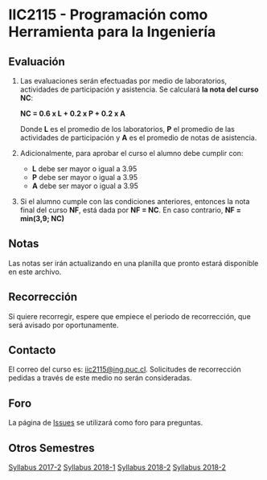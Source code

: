 
# IIC2115 - Programación como Herramienta para la Ingeniería


## Evaluación

1. Las evaluaciones serán efectuadas por medio de laboratorios, actividades de participación y asistencia. Se calculará **la nota del curso NC**:

    **NC = 0.6 x L + 0.2 x P + 0.2 x A**

    Donde **L** es el promedio de los laboratorios, **P** el promedio de las actividades de participación y **A** es el promedio de notas de asistencia.

1.  Adicionalmente, para aprobar el curso el alumno debe cumplir con:
    - **L** debe ser mayor o igual a 3.95
    - **P** debe ser mayor o igual a 3.95
    - **A** debe ser mayor o igual a 3.95
1. Si el alumno cumple con las condiciones anteriores, entonces la nota final del curso **NF**, está dada por **NF = NC**. En caso contrario, **NF = min(3,9; NC)**

## Notas
Las notas ser irán actualizando en una planilla que pronto estará disponible en este archivo.

## Recorrección

Si quiere recorregir, espere que empiece el periodo de recorrección, que será avisado por oportunamente. <!---Solo puede mandar a recorregir por [este form](https://goo.gl/forms/31MDLa2AGLoMAHI62). No se aceptarán mail para solicitar recorrección. -->

## Contacto

El correo del curso es: iic2115@ing.puc.cl. Solicitudes de recorrección pedidas a través de este medio no serán consideradas.

## Foro

La página de [Issues](../../issues) se utilizará como foro para preguntas.

## Otros Semestres

[Syllabus 2017-2](https://github.com/IIC2115/Syllabus-2017-2)
[Syllabus 2018-1](https://github.com/IIC2115/Syllabus-2018-1)
[Syllabus 2018-2](https://github.com/IIC2115/Syllabus-2018-2)
[Syllabus 2018-2](https://github.com/IIC2115/Syllabus-2019-1)
